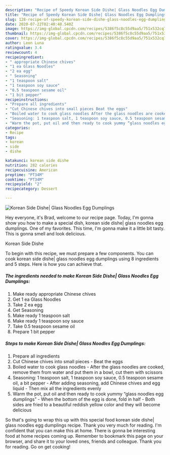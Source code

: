 ```yaml
---
description: "Recipe of Speedy Korean Side Dishe| Glass Noodles Egg Dumplings"
title: "Recipe of Speedy Korean Side Dishe| Glass Noodles Egg Dumplings"
slug: 128-recipe-of-speedy-korean-side-dishe-glass-noodles-egg-dumplings
date: 2020-07-22T02:40:48.540Z
image: https://img-global.cpcdn.com/recipes/5386f5c8c55d9aa5/751x532cq70/korean-side-dishe-glass-noodles-egg-dumplings-recipe-main-photo.jpg
thumbnail: https://img-global.cpcdn.com/recipes/5386f5c8c55d9aa5/751x532cq70/korean-side-dishe-glass-noodles-egg-dumplings-recipe-main-photo.jpg
cover: https://img-global.cpcdn.com/recipes/5386f5c8c55d9aa5/751x532cq70/korean-side-dishe-glass-noodles-egg-dumplings-recipe-main-photo.jpg
author: Leon Luna
ratingvalue: 3.4
reviewcount: 4
recipeingredient:
- " appropriate Chinese chives"
- "1 ea Glass Noodles"
- "2 ea egg"
- " Seasoning"
- "1 teaspoon salt"
- "1 teaspoon soy sauce"
- "0.5 teaspoon sesame oil"
- "1 bit pepper"
recipeinstructions:
- "Prepare all ingredients"
- "Cut Chinese chives into small pieces Beat the eggs"
- "Boiled water to cook glass noodles After the glass noodles are cooked, remove them from water and put them in a bowl, cut them with scissors"
- "Seasoning: 1 teaspoon salt, 1 teaspoon soy sauce, 0.5 teaspoon sesame oil, a bit pepper After adding seasoning, add Chinese chives and egg liquid Then mix all the ingredients evenly"
- "Warm the pot, put oil and then ready to cook yummy “glass noodles egg dumplings” When the bottom of the egg is done, fold in half Both sides are fried to a beautiful reddish yellow color and they will become delicious"
categories:
- Recipe
tags:
- korean
- side
- dishe

katakunci: korean side dishe 
nutrition: 282 calories
recipecuisine: American
preptime: "PT34M"
cooktime: "PT34M"
recipeyield: "2"
recipecategory: Dessert

---
```



![Korean Side Dishe| Glass Noodles Egg Dumplings](https://img-global.cpcdn.com/recipes/5386f5c8c55d9aa5/751x532cq70/korean-side-dishe-glass-noodles-egg-dumplings-recipe-main-photo.jpg)

Hey everyone, it's Brad, welcome to our recipe page. Today, I'm gonna show you how to make a special dish, korean side dishe| glass noodles egg dumplings. One of my favorites. This time, I'm gonna make it a little bit tasty. This is gonna smell and look delicious.

Korean Side Dishe

To begin with this recipe, we must prepare a few components. You can cook korean side dishe| glass noodles egg dumplings using 8 ingredients and 5 steps. Here is how you can achieve that.

<!--inarticleads1-->

##### The ingredients needed to make Korean Side Dishe| Glass Noodles Egg Dumplings:

1. Make ready  appropriate Chinese chives
1. Get 1 ea Glass Noodles
1. Take 2 ea egg
1. Get  Seasoning
1. Make ready 1 teaspoon salt
1. Make ready 1 teaspoon soy sauce
1. Take 0.5 teaspoon sesame oil
1. Prepare 1 bit pepper




<!--inarticleads2-->

##### Steps to make Korean Side Dishe| Glass Noodles Egg Dumplings:

1. Prepare all ingredients
1. Cut Chinese chives into small pieces - Beat the eggs
1. Boiled water to cook glass noodles - After the glass noodles are cooked, remove them from water and put them in a bowl, cut them with scissors
1. Seasoning: 1 teaspoon salt, 1 teaspoon soy sauce, 0.5 teaspoon sesame oil, a bit pepper - After adding seasoning, add Chinese chives and egg liquid - Then mix all the ingredients evenly
1. Warm the pot, put oil and then ready to cook yummy “glass noodles egg dumplings” - When the bottom of the egg is done, fold in half - Both sides are fried to a beautiful reddish yellow color and they will become delicious




So that's going to wrap this up with this special food korean side dishe| glass noodles egg dumplings recipe. Thank you very much for reading. I'm confident that you can make this at home. There is gonna be interesting food at home recipes coming up. Remember to bookmark this page on your browser, and share it to your loved ones, friends and colleague. Thank you for reading. Go on get cooking!
